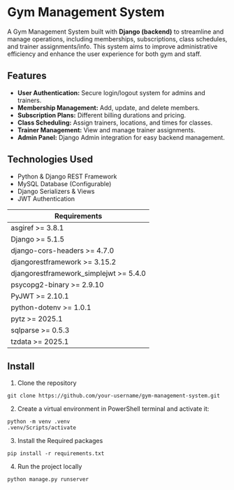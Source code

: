 # Gym Management System
A Gym Management System built with **Django (backend)** to streamline and manage operations, including memberships, subscriptions, class schedules, and trainer assignments/info. This system aims to improve administrative efficiency and enhance the user experience for both gym and staff.

## Features
- **User Authentication:** Secure login/logout system for admins and trainers.
- **Membership Management:** Add, update, and delete members.
- **Subscription Plans:** Different billing durations and pricing.
- **Class Scheduling:** Assign trainers, locations, and times for classes.
- **Trainer Management:** View and manage trainer assignments.
- **Admin Panel:** Django Admin integration for easy backend management.

## Technologies Used
- Python & Django REST Framework 
- MySQL Database (Configurable)
- Django Serializers & Views
- JWT Authentication

| Requirements                           |
| ------------                           |
| asgiref >= 3.8.1                       |
| Django >= 5.1.5                        |
| django-cors-headers >= 4.7.0           |
| djangorestframework >= 3.15.2          |
| djangorestframework_simplejwt >= 5.4.0 |
| psycopg2-binary >= 2.9.10              |
| PyJWT >= 2.10.1                        |
| python-dotenv >= 1.0.1                 |
| pytz >= 2025.1                         |
| sqlparse >= 0.5.3                      |
| tzdata >= 2025.1                       |



## Install

1. Clone the repository
```
git clone https://github.com/your-username/gym-management-system.git
```

2. Create a virtual environment in PowerShell terminal and activate it:      
``` 
python -m venv .venv
.venv/Scripts/activate 
```

3. Install the Required packages
```
pip install -r requirements.txt
```

4. Run the project locally
```
python manage.py runserver
```
